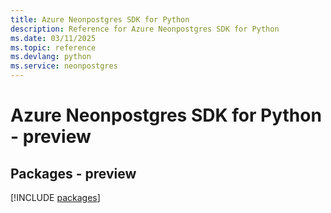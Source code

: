```yaml
---
title: Azure Neonpostgres SDK for Python
description: Reference for Azure Neonpostgres SDK for Python
ms.date: 03/11/2025
ms.topic: reference
ms.devlang: python
ms.service: neonpostgres
---
```

# Azure Neonpostgres SDK for Python - preview
## Packages - preview
[!INCLUDE [packages](neonpostgres-index.md)]